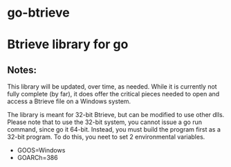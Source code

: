 # go-btrieve
Btrieve library for go
=====================================================

Notes:
------
This library will be updated, over time, as needed. While it
is currently not fully complete (by far), it does offer the
critical pieces needed to open and access a Btrieve file on a
Windows system.

The library is meant for 32-bit Btrieve, but can be modified
to use other dlls. Please note that to use the 32-bit system,
you cannot issue a go run command, since go it 64-bit. Instead,
you must build the program first as a 32-bit program. To do this,
you neet to set 2 environmental variables.
* GOOS=Windows
* GOARCh=386


